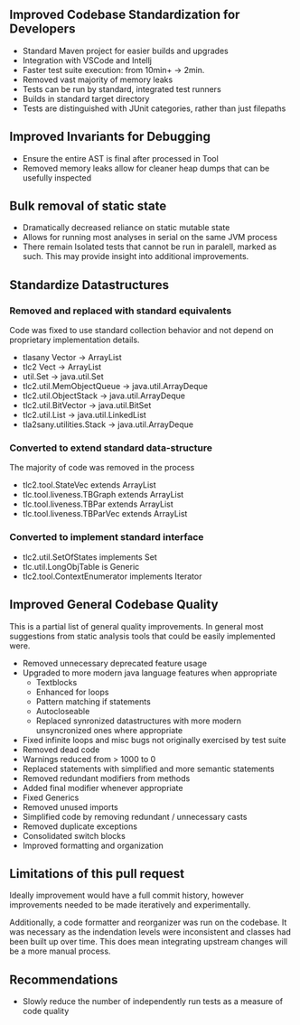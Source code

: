 ## Improved Codebase Standardization for Developers
- Standard Maven project for easier builds and upgrades
- Integration with VSCode and Intellj
- Faster test suite execution: from 10min+ -> 2min.
- Removed vast majority of memory leaks
- Tests can be run by standard, integrated test runners
- Builds in standard target directory
- Tests are distinguished with JUnit categories, rather than just filepaths

## Improved Invariants for Debugging
- Ensure the entire AST is final after processed in Tool
- Removed memory leaks allow for cleaner heap dumps that can be usefully inspected

## Bulk removal of static state
- Dramatically decreased reliance on static mutable state
- Allows for running most analyses in serial on the same JVM process
- There remain Isolated tests that cannot be run in paralell, marked as such. This may provide insight into additional improvements.

## Standardize Datastructures

### Removed and replaced with standard equivalents
Code was fixed to use standard collection behavior and not depend on proprietary implementation details.

- tlasany Vector -> ArrayList
- tlc2 Vect -> ArrayList
- util.Set -> java.util.Set
- tlc2.util.MemObjectQueue -> java.util.ArrayDeque
- tlc2.util.ObjectStack -> java.util.ArrayDeque
- tlc2.util.BitVector -> java.util.BitSet
- tlc2.util.List -> java.util.LinkedList
- tla2sany.utilities.Stack -> java.util.ArrayDeque

### Converted to extend standard data-structure
The majority of code was removed in the process

- tlc2.tool.StateVec extends ArrayList
- tlc.tool.liveness.TBGraph extends ArrayList
- tlc.tool.liveness.TBPar extends ArrayList
- tlc.tool.liveness.TBParVec extends ArrayList

### Converted to implement standard interface
- tlc2.util.SetOfStates implements Set<TLCState>
- tlc.util.LongObjTable is Generic
- tlc2.tool.ContextEnumerator implements Iterator

## Improved General Codebase Quality
This is a partial list of general quality improvements. 
In general most suggestions from static analysis tools that could be easily implemented were.
- Removed unnecessary deprecated feature usage
- Upgraded to more modern java language features when appropriate 
    - Textblocks
    - Enhanced for loops
    - Pattern matching if statements
    - Autocloseable
    - Replaced synronized datastructures with more modern unsyncronized ones where appropriate
- Fixed infinite loops and misc bugs not originally exercised by test suite
- Removed dead code
- Warnings reduced from > 1000 to 0
- Replaced statements with simplified and more semantic statements
- Removed redundant modifiers from methods
- Added final modifier whenever appropriate
- Fixed Generics
- Removed unused imports
- Simplified code by removing redundant / unnecessary casts
- Removed duplicate exceptions
- Consolidated switch blocks
- Improved formatting and organization

## Limitations of this pull request
Ideally improvement would have a full commit history, however improvements needed to be made iteratively and experimentally.

Additionally, a code formatter and reorganizer was run on the codebase. It was necessary as the indendation levels were inconsistent and classes had been built up over time. This does mean integrating upstream changes will be a more manual process.

## Recommendations
- Slowly reduce the number of independently run tests as a measure of code quality
